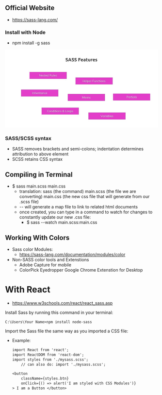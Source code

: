## Official Website
* https://sass-lang.com/

### Install with Node
* npm install -g sass

![SASS Features](/readMeImage/Features.JPG)

### SASS/SCSS syntax
* SASS removes brackets and semi-colons; indentation determines attribution to above element
* SCSS retains CSS syntax

## Compiling in Terminal
* $ sass main.scss main.css
    * translation: sass (the command) main.scss (the file we are converting) main.css (the new css file that will generate from our .scss file)
    * -- will generate a map file to link to related html documents
    * once created, you can type in a command to watch for changes to constantly update our new .css file:
        *  $ sass --watch main.scss:main.css

## Working With Colors
* Sass color Modules:
    * https://sass-lang.com/documentation/modules/color
* Non-SASS color tools and Extenstions
    * Adobe Capture for mobile
    * ColorPick Eyedropper Google Chrome Extenstion for Desktop

# With React
* https://www.w3schools.com/react/react_sass.asp

Install Sass by running this command in your terminal:

```
C:\Users\Your Name>npm install node-sass
```

Import the Sass file the same way as you imported a CSS file:

* Example:

    ```
    import React from 'react';
    import ReactDOM from 'react-dom';
    import styles from './mysass.scss';
        // can also do: import './mysass.scss';
    ```
    ```
    <button
        className={styles.btn}
        onClick={() => alert('I am styled with CSS Modules')}
    > I am a Button </button>
    ```